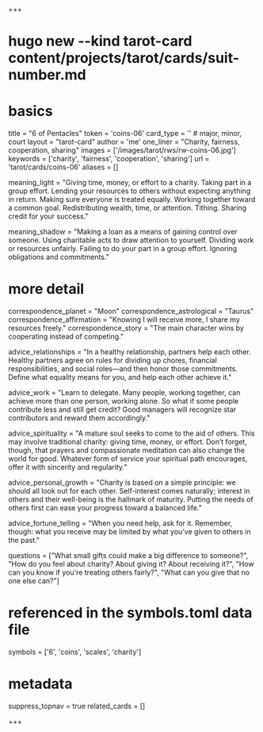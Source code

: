 +++
# hugo new --kind tarot-card content/projects/tarot/cards/suit-number.md
# basics
title     		 = "6 of Pentacles"
token					 = 'coins-06'
card_type			 = '' # major, minor, court
layout				 = "tarot-card"
author    		 = 'me'
one_liner 		 = "Charity, fairness, cooperation, sharing"
images				 = ['/images/tarot/rws/rw-coins-06.jpg']
keywords			 = ['charity', 'fairness', 'cooperation', 'sharing']
url						 = 'tarot/cards/coins-06'
aliases				 = []

meaning_light  = "Giving time, money, or effort to a charity. Taking part in a group effort. Lending your resources to others without expecting anything in return. Making sure everyone is treated equally. Working together toward a common goal. Redistributing wealth, time, or attention. Tithing. Sharing credit for your success."

meaning_shadow = "Making a loan as a means of gaining control over someone. Using charitable acts to draw attention to yourself. Dividing work or resources unfairly. Failing to do your part in a group effort. Ignoring obligations and commitments."

# more detail
correspondence_planet 			= "Moon"
correspondence_astrological = "Taurus"
correspondence_affirmation  = "Knowing I will receive more, I share my resources freely."
correspondence_story 				= "The main character wins by cooperating instead of competing."

advice_relationships 	 = "In a healthy relationship, partners help each other. Healthy partners agree on rules for dividing up chores, financial responsibilities, and social roles—and then honor those commitments. Define what equality means for you, and help each other achieve it."

advice_work 					 = "Learn to delegate. Many people, working together, can achieve more than one person, working alone. So what if some people contribute less and still get credit? Good managers will recognize star contributors and reward them accordingly."

advice_spirituality 	 = "A mature soul seeks to come to the aid of others. This may involve traditional charity: giving time, money, or effort. Don’t forget, though, that prayers and compassionate meditation can also change the world for good. Whatever form of service your spiritual path encourages, offer it with sincerity and regularity."

advice_personal_growth = "Charity is based on a simple principle: we should all look out for each other. Self-interest comes naturally; interest in others and their well-being is the hallmark of maturity. Putting the needs of others first can ease your progress toward a balanced life."

advice_fortune_telling = "When you need help, ask for it. Remember, though: what you receive may be limited by what you’ve given to others in the past."

questions	= ["What small gifts could make a big difference to someone?", "How do you feel about charity? About giving it? About receiving it?", "How can you know if you're treating others fairly?", "What can you give that no one else can?"]

# referenced in the symbols.toml data file
symbols	  = ['6', 'coins', 'scales', 'charity']

# metadata
suppress_topnav = true
related_cards 	= []

+++